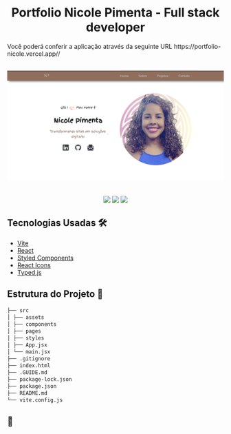 <h1 align="center">Portfolio Nicole Pimenta - Full stack developer</h1>

<p>
Você poderá conferir a aplicação através da seguinte URL <a>https://portfolio-nicole.vercel.app//</a>
</p>
<br>

<div align="center">
<img src="./src/assets/portfolio.png" width="600px">

</div>

<br>

<p align="center">
<img src="https://img.shields.io/badge/vite-white?style=for-the-badge&logo=vite&logoColor=8B73FE"></img>
<img src="https://img.shields.io/badge/react-white?style=for-the-badge&logo=vite&logoColor=8B73FE"></img>
<img src="https://img.shields.io/badge/styled-components-white?style=for-the-badge&logo=vite&logoColor=8B73FE"></img>

</p>

## Tecnologias Usadas 🛠️

- [Vite](https://vitejs.dev)
- [React](https://react.dev/)
- [Styled Components](https://styled-components.com/)
- [React Icons](https://www.npmjs.com/package/react-icons)
- [Typed.js](https://mattboldt.com/demos/typed-js/)

## Estrutura do Projeto 📂

```
├── src
│ ├── assets
│ ├── components
│ ├── pages
│ ├── styles
│ ├── App.jsx
│ └── main.jsx
├── .gitignore
├── index.html
├── .GUIDE.md
├── package-lock.json
├── package.json
├── README.md
└── vite.config.js
```

## 💛

<br>
